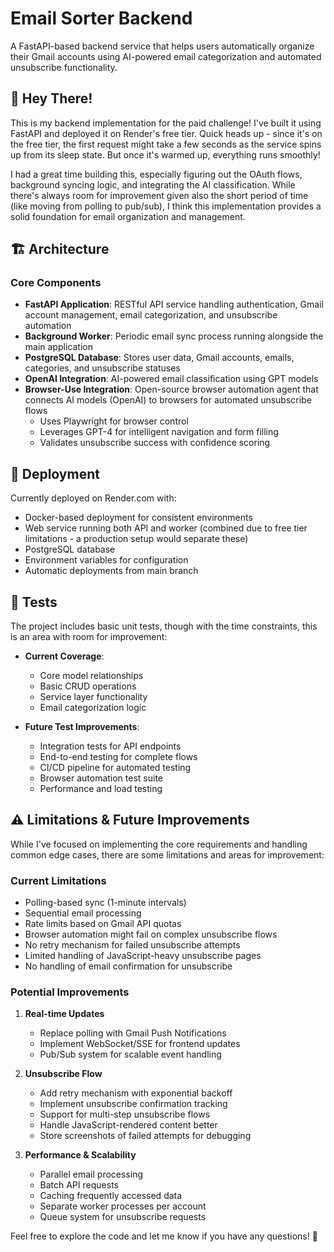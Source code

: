 # Email Sorter Backend

A FastAPI-based backend service that helps users automatically organize their Gmail accounts using AI-powered email categorization and automated unsubscribe functionality.

## 👋 Hey There!

This is my backend implementation for the paid challenge! I've built it using FastAPI and deployed it on Render's free tier. Quick heads up - since it's on the free tier, the first request might take a few seconds as the service spins up from its sleep state. But once it's warmed up, everything runs smoothly!

I had a great time building this, especially figuring out the OAuth flows, background syncing logic, and integrating the AI classification. While there's always room for improvement given also the short period of time (like moving from polling to pub/sub), I think this implementation provides a solid foundation for email organization and management.

## 🏗️ Architecture

### Core Components

- **FastAPI Application**: RESTful API service handling authentication, Gmail account management, email categorization, and unsubscribe automation
- **Background Worker**: Periodic email sync process running alongside the main application
- **PostgreSQL Database**: Stores user data, Gmail accounts, emails, categories, and unsubscribe statuses
- **OpenAI Integration**: AI-powered email classification using GPT models
- **Browser-Use Integration**: Open-source browser automation agent that connects AI models (OpenAI) to browsers for automated unsubscribe flows
  - Uses Playwright for browser control
  - Leverages GPT-4 for intelligent navigation and form filling
  - Validates unsubscribe success with confidence scoring

## 🚀 Deployment

Currently deployed on Render.com with:
- Docker-based deployment for consistent environments
- Web service running both API and worker (combined due to free tier limitations - a production setup would separate these)
- PostgreSQL database
- Environment variables for configuration
- Automatic deployments from main branch

## 🧪 Tests

The project includes basic unit tests, though with the time constraints, this is an area with room for improvement:

- **Current Coverage**:
  - Core model relationships
  - Basic CRUD operations
  - Service layer functionality
  - Email categorization logic

- **Future Test Improvements**:
  - Integration tests for API endpoints
  - End-to-end testing for complete flows
  - CI/CD pipeline for automated testing
  - Browser automation test suite
  - Performance and load testing

## ⚠️ Limitations & Future Improvements

While I've focused on implementing the core requirements and handling common edge cases, there are some limitations and areas for improvement:

### Current Limitations
- Polling-based sync (1-minute intervals)
- Sequential email processing
- Rate limits based on Gmail API quotas
- Browser automation might fail on complex unsubscribe flows
- No retry mechanism for failed unsubscribe attempts
- Limited handling of JavaScript-heavy unsubscribe pages
- No handling of email confirmation for unsubscribe

### Potential Improvements
1. **Real-time Updates**
   - Replace polling with Gmail Push Notifications
   - Implement WebSocket/SSE for frontend updates
   - Pub/Sub system for scalable event handling

2. **Unsubscribe Flow**
   - Add retry mechanism with exponential backoff
   - Implement unsubscribe confirmation tracking
   - Support for multi-step unsubscribe flows
   - Handle JavaScript-rendered content better
   - Store screenshots of failed attempts for debugging

3. **Performance & Scalability**
   - Parallel email processing
   - Batch API requests
   - Caching frequently accessed data
   - Separate worker processes per account
   - Queue system for unsubscribe requests

Feel free to explore the code and let me know if you have any questions! 🚀